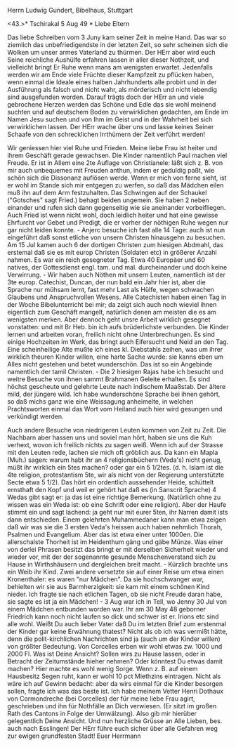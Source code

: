 Herrn Ludwig Gundert, Bibelhaus, Stuttgart

<43.>* Tschirakal 5 Aug 49
 <Sonntag>*
Liebe Eltern

Das liebe Schreiben vom 3 Juny kam seiner Zeit in meine Hand. Das war so ziemlich das unbefriedigendste in der letzten Zeit, so sehr scheinen sich die Wolken um unser armes Vaterland zu thürmen. Der HErr aber wird euch Seine reichliche Aushülfe erfahren lassen in aller dieser Nothzeit, und vielleicht bringt Er Ruhe wenn mans am wenigsten erwartet. Jedenfalls werden wir am Ende viele Früchte dieser Kampfzeit zu pflücken haben, wenn einmal die Ideale eines halben Jahrhunderts alle probirt und in der Ausführung als falsch und nicht wahr, als mörderisch und nicht lebendig sind ausgefunden worden. Darauf trägts doch der HErr an und viele gebrochene Herzen werden das Schöne und Edle das sie wohl meinend suchten und auf deutschem Boden zu verwirklichen gedachten, am Ende im Namen Jesu suchen und von Ihm im Geist und in der Wahrheit bei sich verwirklichen lassen. Der HErr wache über uns und lasse keines Seiner Schaafe von den schrecklichen Irrthümern der Zeit verführt werden!

Wir geniessen hier viel Ruhe und Frieden. Meine liebe Frau ist heiter und ihrem Geschäft gerade gewachsen. Die Kinder namentlich Paul machen viel Freude. Er ist in Allem eine 2te Auflage von Christianele: läßt sich z. B. von mir auch unbequemes mit Freuden anthun, indem er geduldig paßt, wie schön sich die Dissonanz auflösen werde. Wenn er mich von ferne sieht, ist er wohl im Stande sich mir entgegen zu werfen, so daß das Mädchen eilen muß ihn auf dem Arm festzuhalten. Das Schwingen auf der Schaukel ("Gotsches" sagt Fried.) behagt beiden ungemein. Sie haben 2 neben einander und rufen sich dann gegenseitig wie sie aneinander vorbeifliegen. Auch Fried ist wenn nicht wohl, doch leidlich heiter und hat eine gewisse Ehrfurcht vor Gebet und Predigt, die er vorher der nöthigen Ruhe wegen nur gar nicht leiden konnte. - Anjerc besuche ich fast alle 14 Tage: auch ist nun eingeführt daß sonst etliche von unsern Christen hinausgehn zu besuchen. Am 15 Jul kamen auch 6 der dortigen Christen zum hiesigen Abdmahl, das erstemal daß sie es mit europ Christen (Soldaten etc) in größerer Anzahl nahmen. Es war ein reich gesegneter Tag. Etwa 40 Europäer und 60 natives, der Gottesdienst engl. tam. und mal. durcheinander und doch keine Verwirrung. - Wir haben auch Nöthen mit unsern Leuten, namentlich ist der 3te europ. Catechist, Duncan, der nun bald ein Jahr hier ist, aber die Sprache nur mühsam lernt, fast mehr Last als Hülfe, wegen schwachen Glaubens und Anspruchvollen Wesens. Alle Catechisten haben einen Tag in der Woche Bibelunterricht bei mir; da zeigt sich auch noch wieviel ihnen eigentlich zum Geschäft mangelt, natürlich denen am meisten die es am wenigsten merken. Aber dennoch geht unsre Arbeit wirklich gesegnet vonstatten: und mit Br Heb. bin ich aufs brüderlichste verbunden. Die Kinder lernen und arbeiten voran, freilich nicht ohne Unterbrechungen. Es sind einige Hochzeiten im Werk, das bringt auch Eifersucht und Neid an den Tag. Eine scheinheilige Alte mußte ich eines kl. Diebstahls zeihen, was um ihrer wirklich theuren Kinder willen, eine harte Sache wurde: sie kanns eben um Alles nicht gestehen und betet wunderschön. Das ist so ein Angebinde namentlich der tamil Christen. - Die 2 hiesigen Rajas habe ich besucht und weitre Besuche von ihnen sammt Brahmanen Geleite erhalten. Es sind höchst gescheute und gelehrte Leute nach indischem Maaßstab. Der ältere mild, der jüngere wild. Ich habe wunderschöne Sprache bei ihnen gehört, so daß michs ganz wie eine Weissagung anheimelte, in welchen Prachtsworten einmal das Wort vom Heiland auch hier wird gesungen und verkündigt werden.

Auch andere Besuche von niedrigeren Leuten kommen von Zeit zu Zeit. Die Nachbarn aber hassen uns und soviel man hört, haben sie uns die Kuh verhext, wovon ich freilich nichts zu sagen weiß. Wenn ich auf der Strasse mit den Leuten rede, lachen sie mich oft gröblich aus. Da kann ein Mapla (Muh.) sagen: warum habt ihr an 4 religionsbüchern (Veda's) nicht genug, müßt ihr wirklich ein 5tes machen? oder gar ein 5 1/2tes. (d. h. Islam ist die 4te religion, protestantism 5te, wir als nicht von der Regierung unterstützte Secte etwa 5 1/2). Das hört ein ordentlich aussehender Heide, schüttelt ernsthaft den Kopf und weil er gehört hat daß es (in Sanscrit Sprache) 4 Wedas gibt sagt er: ja das ist eine richtige Bemerkung. (Natürlich ohne zu wissen was ein Weda ist: ob eine Schrift oder eine religion). Aber der Haufe stimmt ein und sagt lachend: ja geht nur mit eurer 5ten, ihr Narren damit ists dann entschieden. Einem gelehrten Muhammedaner kann man etwa zeigen daß wir was sie die 3 ersten Veda's heissen auch haben nehmlich Thorah, Psalmen und Evangelium. Aber das ist etwa einer unter 1000en. Die allerschalste Thorheit ist im Heidenthum gäng und gäbe Münze. Was einer von derlei Phrasen besitzt das bringt er mit derselben Sicherheit wieder und wieder vor, mit der der sogenannte gesunde Menschenverstand sich zu Hause in Wirthshäusern und dergleichen breit macht. - Kürzlich brachte uns ein Weib ihr Kind. Zwei andere versetzte sie auf einer Reise um etwa einen Kronenthaler: es waren "nur Mädchen". Da sie hochschwanger war, behielten wir sie aus Barmherzigkeit: sie kam mit einem schönen Kind nieder. Ich fragte sie nach etlichen Tagen, ob sie nicht Freude daran habe, sie sagte es ist ja ein Mädchen! - 3 Aug war ich in Tell, wo Jenny 30 Jul von einem Mädchen entbunden worden war. Ihr am 30 May 48 geborner Friedrich kann noch nicht laufen so dick und schwer ist er. Irions etc sind alle wohl. 
Weißt Du auch lieber Vater daß Du im letzten Brief zum erstenmal der Kinder gar keine Erwähnung thatest? Nicht als ob ich was vermißt hätte, denn die polit-kirchlichen Nachrichten sind ja (auch um der Kinder willen) von größter Bedeutung. Von Corcelles erben wir wohl etwas zw. 1000 und 2000 Fl. Was ist Deine Ansicht? Sollen wirs zu Hause lassen, oder in Betracht der Zeitumstände hieher nehmen? Oder könntest Du etwas damit machen? Hier machte es wohl wenig Sorge. Wenn z. B. auf einem Hausbesitz Segen ruht, kann er wohl 10 pct Miethzins eintragen. Nicht als wäre ich auf Gewinn bedacht: aber da wirs einmal für die Kinder besorgen sollen, fragte ich was das beste ist. Ich habe meinem Vetter Henri Dothaux von Cormondreche (bei Corcelles) der für meine liebe Frau agirt, geschrieben und ihn für Nothfälle an Dich verwiesen. (Er sitzt im großen Rath des Cantons in Folge der Umwälzung). Also gib mir hierüber gelegentlich Deine Ansicht. Und nun herzliche Grüsse an Alle Lieben, bes. auch nach Esslingen! Der HErr führe euch sicher über alle Gefahren weg zur ewigen grundfesten Stadt!
 Euer Herrmann
